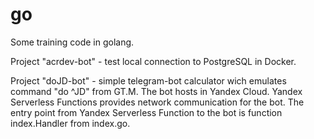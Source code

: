 # go
Some training code in golang. 

Project "acrdev-bot" - test local connection to PostgreSQL in Docker.

Project "doJD-bot" - simple telegram-bot calculator wich emulates command "do ^JD" from GT.M. The bot hosts in Yandex Cloud. Yandex Serverless Functions provides network communication for the bot. The entry point from Yandex Serverless Function to the bot is function index.Handler from index.go. 
